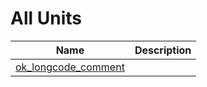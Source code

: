 # All Units


| Name | Description |
|---|---|
| [ok_longcode_comment](ok_longcode_comment.md) |  |

